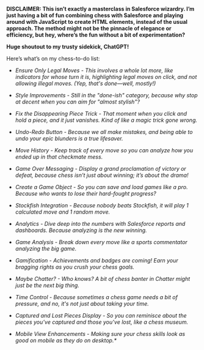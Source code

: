 <b>DISCLAIMER: This isn’t exactly a masterclass in Salesforce wizardry. I’m just having a bit of fun combining chess with Salesforce and playing around with JavaScript to create HTML elements, instead of the usual approach. The method might not be the pinnacle of elegance or efficiency, but hey, where’s the fun without a bit of experimentation? 

Huge shoutout to my trusty sidekick, ChatGPT!</b>

Here’s what’s on my chess-to-do list:
<i>
* Ensure Only Legal Moves - This involves a whole lot more, like indicators for whose turn it is, highlighting legal moves on click, and not allowing illegal moves. (Yep, that's done—well, mostly!)

* Style Improvements - Still in the "done-ish" category, because why stop at decent when you can aim for "almost stylish"?

* Fix the Disappearing Piece Trick - That moment when you click and hold a piece, and it just vanishes. Kind of like a magic trick gone wrong.

* Undo-Redo Button - Because we all make mistakes, and being able to undo your epic blunders is a true lifesaver.

* Move History - Keep track of every move so you can analyze how you ended up in that checkmate mess.

* Game Over Messaging - Display a grand proclamation of victory or defeat, because chess isn’t just about winning; it’s about the drama!  

* Create a Game Object - So you can save and load games like a pro. Because who wants to lose their hard-fought progress?

* Stockfish Integration - Because nobody beats Stockfish, it will play 1 calculated move and 1 random move.

* Analytics - Dive deep into the numbers with Salesforce reports and dashboards. Because analyzing is the new winning.

* Game Analysis - Break down every move like a sports commentator analyzing the big game.

* Gamification - Achievements and badges are coming! Earn your bragging rights as you crush your chess goals.

* Maybe Chatter? - Who knows? A bit of chess banter in Chatter might just be the next big thing.

* Time Control - Because sometimes a chess game needs a bit of pressure, and no, it's not just about taking your time.

* Captured and Lost Pieces Display - So you can reminisce about the pieces you’ve captured and those you’ve lost, like a chess museum.

* Mobile View Enhancements - Making sure your chess skills look as good on mobile as they do on desktop.*
</i>